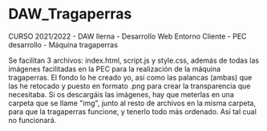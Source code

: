 # DAW_Tragaperras
CURSO 2021/2022 -  DAW Ilerna - Desarrollo Web Entorno Cliente - PEC desarrollo - Máquina tragaperras

Se facilitan 3 archivos: index.html, script.js y style.css, además de todas las imágenes facilitadas en la PEC para la realización de la máquina tragaperras. 
El fondo lo he creado yo, así como las palancas (ambas) que las he retocado y puesto en formato .png para crear la transparencia que necesitaba. 
Si os descargáis las imágenes, hay que meterlas en una carpeta que se llame "img", junto al resto de archivos en la misma carpeta, para que la tragaperras funcione, y tenerlo todo más ordenado. Así tal cual no funcionará. 


